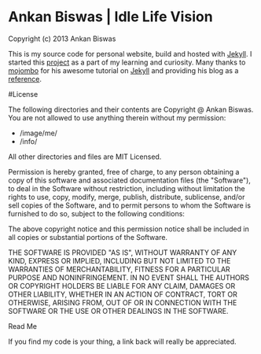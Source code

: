 Ankan Biswas | Idle Life Vision
===============================
Copyright (c) 2013 Ankan Biswas

This is my source code for personal website, build and hosted with [Jekyll](http://jekyllrb.com/).
I started this [project](http://www.ankanbiswas.in) as a part of my learning and curiosity.
Many thanks to [mojombo](https://github.com/mojombo) for his awesome tutorial on [Jekyll](http://jekyllrb.com/)
and providing his blog as a [reference](http://tom.preston-werner.com/).



 #License

The following directories and their contents are Copyright @ Ankan Biswas.
You are not allowed to use anything therein without my permission:


* /image/me/
* /info/



 All other directories and files are MIT Licensed.

Permission is hereby granted, free of charge, to any person obtaining a copy of
this software and associated documentation files (the "Software"), to deal in
the Software without restriction, including without limitation the rights to
use, copy, modify, merge, publish, distribute, sublicense, and/or sell copies of
the Software, and to permit persons to whom the Software is furnished to do so,
subject to the following conditions:

The above copyright notice and this permission notice shall be included in all
copies or substantial portions of the Software.

THE SOFTWARE IS PROVIDED "AS IS", WITHOUT WARRANTY OF ANY KIND, EXPRESS OR
IMPLIED, INCLUDING BUT NOT LIMITED TO THE WARRANTIES OF MERCHANTABILITY, FITNESS
FOR A PARTICULAR PURPOSE AND NONINFRINGEMENT. IN NO EVENT SHALL THE AUTHORS OR
COPYRIGHT HOLDERS BE LIABLE FOR ANY CLAIM, DAMAGES OR OTHER LIABILITY, WHETHER
IN AN ACTION OF CONTRACT, TORT OR OTHERWISE, ARISING FROM, OUT OF OR IN
CONNECTION WITH THE SOFTWARE OR THE USE OR OTHER DEALINGS IN THE SOFTWARE.


  Read Me

If you find my code is your thing, a link back will really be appreciated.



